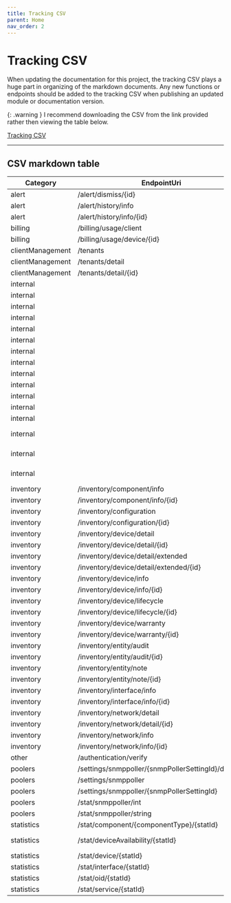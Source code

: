 ```yaml
---
title: Tracking CSV
parent: Home
nav_order: 2
---
```


# Tracking CSV

When updating the documentation for this project, the tracking CSV plays a huge part in organizing of the markdown documents. Any new functions or endpoints should be added to the tracking CSV when publishing an updated module or documentation version.

{: .warning }
I recommend downloading the CSV from the link provided rather then viewing the table below.

[Tracking CSV](https://github.com/Celerium/Auvik-PowerShellWrapper/blob/main/docs/Endpoints.csv)

---

## CSV markdown table

|Category        |EndpointUri                                       |Method|Function                             |Complete|Notes                       |
|----------------|--------------------------------------------------|------|-------------------------------------|--------|----------------------------|
|alert           |/alert/dismiss/{id}                               |POST  |Clear-AuvikAlert                     |YES     |                            |
|alert           |/alert/history/info                               |GET   |Get-AuvikAlert                       |YES     |                            |
|alert           |/alert/history/info/{id}                          |GET   |Get-AuvikAlert                       |YES     |                            |
|billing         |/billing/usage/client                             |GET   |Get-AuvikBilling                     |YES     |                            |
|billing         |/billing/usage/device/{id}                        |GET   |Get-AuvikBilling                     |YES     |                            |
|clientManagement|/tenants                                          |GET   |Get-AuvikTenant                      |YES     |                            |
|clientManagement|/tenants/detail                                   |GET   |Get-AuvikTenant                      |YES     |                            |
|clientManagement|/tenants/detail/{id}                              |GET   |Get-AuvikTenant                      |YES     |                            |
|internal        |                                                  |POST  |Add-AuvikAPIKey                      |YES     |                            |
|internal        |                                                  |POST  |Add-AuvikBaseURI                     |YES     |                            |
|internal        |                                                  |PUT   |ConvertTo-AuvikQueryString           |YES     |                            |
|internal        |                                                  |GET   |Export-AuvikModuleSettings           |YES     |                            |
|internal        |                                                  |GET   |Get-AuvikAPIKey                      |YES     |                            |
|internal        |                                                  |GET   |Get-AuvikBaseURI                     |YES     |                            |
|internal        |                                                  |GET   |Get-AuvikMetaData                    |YES     |                            |
|internal        |                                                  |GET   |Get-AuvikModuleSettings              |YES     |                            |
|internal        |                                                  |GET   |Import-AuvikModuleSettings           |YES     |                            |
|internal        |                                                  |GET   |Invoke-AuvikRequest                  |YES     |                            |
|internal        |                                                  |DELETE|Remove-AuvikAPIKey                   |YES     |                            |
|internal        |                                                  |DELETE|Remove-AuvikBaseURI                  |YES     |                            |
|internal        |                                                  |DELETE|Remove-AuvikModuleSettings           |YES     |                            |
|internal        |                                                  |POST  |Set-AuvikAPIKey                      |YES     |Alias of Add-AuvikAPIKey    |
|internal        |                                                  |POST  |Set-AuvikBaseURI                     |YES     |Alias of Add-AuvikBaseUri   |
|internal        |                                                  |GET   |Test-AuvikAPIKey                     |YES     |Alias of Add-AuvikCredential|
|inventory       |/inventory/component/info                         |GET   |Get-AuvikComponent                   |YES     |                            |
|inventory       |/inventory/component/info/{id}                    |GET   |Get-AuvikComponent                   |YES     |                            |
|inventory       |/inventory/configuration                          |GET   |Get-AuvikConfiguration               |YES     |                            |
|inventory       |/inventory/configuration/{id}                     |GET   |Get-AuvikConfiguration               |YES     |                            |
|inventory       |/inventory/device/detail                          |GET   |Get-AuvikDevice                      |YES     |                            |
|inventory       |/inventory/device/detail/{id}                     |GET   |Get-AuvikDevice                      |YES     |                            |
|inventory       |/inventory/device/detail/extended                 |GET   |Get-AuvikDevice                      |YES     |                            |
|inventory       |/inventory/device/detail/extended/{id}            |GET   |Get-AuvikDevice                      |YES     |                            |
|inventory       |/inventory/device/info                            |GET   |Get-AuvikDevice                      |YES     |                            |
|inventory       |/inventory/device/info/{id}                       |GET   |Get-AuvikDevice                      |YES     |                            |
|inventory       |/inventory/device/lifecycle                       |GET   |Get-AuvikDeviceLifecycle             |YES     |                            |
|inventory       |/inventory/device/lifecycle/{id}                  |GET   |Get-AuvikDeviceLifecycle             |YES     |                            |
|inventory       |/inventory/device/warranty                        |GET   |Get-AuvikDeviceWarranty              |YES     |                            |
|inventory       |/inventory/device/warranty/{id}                   |GET   |Get-AuvikDeviceWarranty              |YES     |                            |
|inventory       |/inventory/entity/audit                           |GET   |Get-AuvikEntity                      |YES     |                            |
|inventory       |/inventory/entity/audit/{id}                      |GET   |Get-AuvikEntity                      |YES     |                            |
|inventory       |/inventory/entity/note                            |GET   |Get-AuvikEntity                      |YES     |                            |
|inventory       |/inventory/entity/note/{id}                       |GET   |Get-AuvikEntity                      |YES     |                            |
|inventory       |/inventory/interface/info                         |GET   |Get-AuvikInterface                   |YES     |                            |
|inventory       |/inventory/interface/info/{id}                    |GET   |Get-AuvikInterface                   |YES     |                            |
|inventory       |/inventory/network/detail                         |GET   |Get-AuvikNetwork                     |YES     |                            |
|inventory       |/inventory/network/detail/{id}                    |GET   |Get-AuvikNetwork                     |YES     |                            |
|inventory       |/inventory/network/info                           |GET   |Get-AuvikNetwork                     |YES     |                            |
|inventory       |/inventory/network/info/{id}                      |GET   |Get-AuvikNetwork                     |YES     |                            |
|other           |/authentication/verify                            |GET   |Get-AuvikCredential                  |YES     |                            |
|poolers         |/settings/snmppoller/{snmpPollerSettingId}/devices|GET   |Get-AuvikSNMPPollerDevice            |YES     |                            |
|poolers         |/settings/snmppoller                              |GET   |Get-AuvikSNMPPollerSetting           |YES     |                            |
|poolers         |/settings/snmppoller/{snmpPollerSettingId}        |GET   |Get-AuvikSNMPPollerSetting           |YES     |                            |
|poolers         |/stat/snmppoller/int                              |GET   |Get-AuvikSNMPPolllerHistory          |YES     |                            |
|poolers         |/stat/snmppoller/string                           |GET   |Get-AuvikSNMPPolllerHistory          |YES     |                            |
|statistics      |/stat/component/{componentType}/{statId}          |GET   |Get-AuvikComponentStatistics         |YES     |                            |
|statistics      |/stat/deviceAvailability/{statId}                 |GET   |Get-AuvikDeviceAvailabilityStatistics|YES     |                            |
|statistics      |/stat/device/{statId}                             |GET   |Get-AuvikDeviceStatistics            |YES     |                            |
|statistics      |/stat/interface/{statId}                          |GET   |Get-AuvikInterfaceStatistics         |YES     |                            |
|statistics      |/stat/oid/{statId}                                |GET   |Get-AuvikOIDStatistics               |YES     |                            |
|statistics      |/stat/service/{statId}                            |GET   |Get-AuvikServiceStatistics           |YES     |                            |
